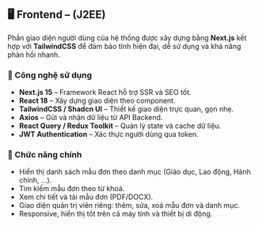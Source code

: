 ## 🖥️ Frontend – (J2EE)

Phần giao diện người dùng của hệ thống được xây dựng bằng **Next.js** kết hợp với **TailwindCSS** để đảm bảo tính hiện đại, dễ sử dụng và khả năng phản hồi nhanh.

### 🔹 Công nghệ sử dụng
- **Next.js 15** – Framework React hỗ trợ SSR và SEO tốt.  
- **React 18** – Xây dựng giao diện theo component.  
- **TailwindCSS / Shadcn UI** – Thiết kế giao diện trực quan, gọn nhẹ.  
- **Axios** – Gửi và nhận dữ liệu từ API Backend.  
- **React Query / Redux Toolkit** – Quản lý state và cache dữ liệu.  
- **JWT Authentication** – Xác thực người dùng qua token.

### 🔹 Chức năng chính
- Hiển thị danh sách mẫu đơn theo danh mục (Giáo dục, Lao động, Hành chính, …).  
- Tìm kiếm mẫu đơn theo từ khoá.  
- Xem chi tiết và tải mẫu đơn (PDF/DOCX).  
- Giao diện quản trị viên riêng: thêm, sửa, xoá mẫu đơn và danh mục.  
- Responsive, hiển thị tốt trên cả máy tính và thiết bị di động.

